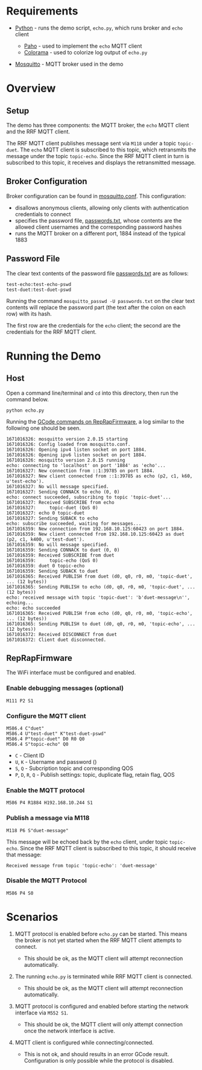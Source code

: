 
# Requirements

- [Python](https://www.python.org/downloads/) - runs the demo script, `echo.py`, which runs broker and `echo` client
    - [Paho](https://www.eclipse.org/paho/index.php?page=clients/python/index.php) - used to implement the `echo` MQTT client
    - [Colorama](https://pypi.org/project/colorama/) - used to colorize log output of `echo.py`

- [Mosquitto](https://mosquitto.org/download/) - MQTT broker used in the demo

# Overview

## Setup

The demo has three components: the MQTT broker, the `echo` MQTT client and the RRF MQTT client.

The RRF MQTT client publishes message sent via `M118` under a topic `topic-duet`.
The `echo` MQTT client is subscribed to this topic, which retransmits the message under the topic `topic-echo`. Since the RRF MQTT client in turn is subscribed to this topic, it receives and displays the retransmitted message.

## Broker Configuration

Broker configuration can be found in [mosquitto.conf](./mosquitto.conf). This configuration:
- disallows anonymous clients, allowing only clients with authentication credentials to connect
- specifies the password file, [passwords.txt](./passwords.txt), whose contents are the allowed client usernames and the corresponding password hashes
- runs the MQTT broker on a different port, 1884 instead of the typical 1883

## Password File

The clear text contents of the password file [passwords.txt](./passwords.txt) are as follows:

```
test-echo:test-echo-pswd
test-duet:test-duet-pswd
```

Running the command `mosquitto_passwd -U passwords.txt` on the clear text contents will replace the password part (the text after the colon on each row) with its hash.

The first row are the credentials for the `echo` client; the second are the credentials for the RRF MQTT client.


# Running the Demo

## Host

Open a command line/terminal and `cd` into this directory, then run the command below.

```
python echo.py
```

Running the [GCode commands on RepRapFirmware](#reprapfirmware), a log similar to the following one should be seen.

```
1671016326: mosquitto version 2.0.15 starting
1671016326: Config loaded from mosquitto.conf.
1671016326: Opening ipv4 listen socket on port 1884.
1671016326: Opening ipv6 listen socket on port 1884.
1671016326: mosquitto version 2.0.15 running
echo: connecting to 'localhost' on port '1884' as 'echo'...
1671016327: New connection from ::1:39785 on port 1884.
1671016327: New client connected from ::1:39785 as echo (p2, c1, k60, u'test-echo').
1671016327: No will message specified.
1671016327: Sending CONNACK to echo (0, 0)
echo: connect succeeded, subscribing to topic 'topic-duet'...
1671016327: Received SUBSCRIBE from echo
1671016327:     topic-duet (QoS 0)
1671016327: echo 0 topic-duet
1671016327: Sending SUBACK to echo
echo: subscribe succeeded, waiting for messages...
1671016359: New connection from 192.168.10.125:60423 on port 1884.
1671016359: New client connected from 192.168.10.125:60423 as duet (p2, c1, k400, u'test-duet').
1671016359: No will message specified.
1671016359: Sending CONNACK to duet (0, 0)
1671016359: Received SUBSCRIBE from duet
1671016359:     topic-echo (QoS 0)
1671016359: duet 0 topic-echo
1671016359: Sending SUBACK to duet
1671016365: Received PUBLISH from duet (d0, q0, r0, m0, 'topic-duet', ... (12 bytes))
1671016365: Sending PUBLISH to echo (d0, q0, r0, m0, 'topic-duet', ... (12 bytes))
echo: received message with topic 'topic-duet': 'b'duet-message\n'', echoing...
echo: echo succeeded
1671016365: Received PUBLISH from echo (d0, q0, r0, m0, 'topic-echo', ... (12 bytes))
1671016365: Sending PUBLISH to duet (d0, q0, r0, m0, 'topic-echo', ... (12 bytes))
1671016372: Received DISCONNECT from duet
1671016372: Client duet disconnected.

```


## RepRapFirmware

The WiFi interface must be configured and enabled.

### Enable debugging messages (optional)

```
M111 P2 S1
```

### Configure the MQTT client

```
M586.4 C"duet"
M586.4 U"test-duet" K"test-duet-pswd"
M586.4 P"topic-duet" D0 R0 Q0
M586.4 S"topic-echo" Q0
```

- `C` - Client ID
- `U`, `K` - Username and password ()
- `S`, `Q` - Subcription topic and corresponding QOS
- `P`, `D`, `R`, `Q` - Publish settings: topic, duplicate flag, retain flag, QOS
### Enable the MQTT protocol

```
M586 P4 R1884 H192.168.10.244 S1
```

### Publish a message via M118

```
M118 P6 S"duet-message"
```

This message will be echoed back by the `echo` client, under topic `topic-echo`.
Since the RRF MQTT client is subscribed to this topic, it should receive that message:

```
Received message from topic 'topic-echo': 'duet-message'
```

### Disable the MQTT Protocol

```
M586 P4 S0
```
# Scenarios


1. MQTT protocol is enabled before `echo.py` can be started. This means the broker is not yet started when the RRF MQTT client attempts to connect.

    - This should be ok, as the MQTT client will attempt reconnection automatically.

2. The running `echo.py` is terminated while RRF MQTT client is connected.

    - This should be ok, as the MQTT client will attempt reconnection automatically.

3. MQTT protocol is configured and enabled before starting the network interface via `M552 S1`.

    - This should be ok, the MQTT client will only attempt connection once the network interface is active.

4. MQTT client is configured while connecting/connected.

    - This is not ok, and should results in an error GCode result. Configuration is
        only possible while the protocol is disabled.
